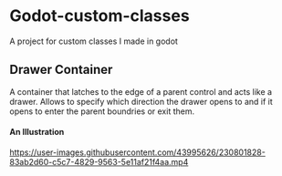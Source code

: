 # Godot-custom-classes
A project for custom classes I made in godot


## Drawer Container
A container that latches to the edge of a parent control and acts like a drawer.
Allows to specify which direction the drawer opens to and if it opens to enter the parent boundries or exit them. 

#### An Illustration

https://user-images.githubusercontent.com/43995626/230801828-83ab2d60-c5c7-4829-9563-5e11af21f4aa.mp4

